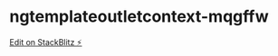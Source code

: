 # ngtemplateoutletcontext-mqgffw

[Edit on StackBlitz ⚡️](https://stackblitz.com/edit/ngtemplateoutletcontext-mqgffw)